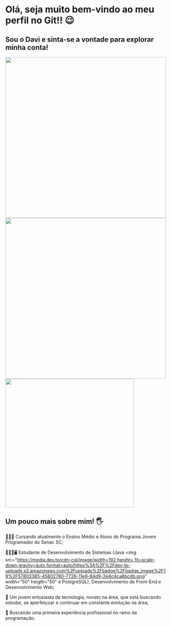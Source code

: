 # Olá, seja muito bem-vindo ao meu perfil no Git!! 😉
## Sou o Davi e sinta-se a vontade para explorar minha conta! ##
<img src="https://camo.githubusercontent.com/1e89f0a219991e3458d0806a14d1787966473550a46b26a562892c73347e1ff6/68747470733a2f2f6769746875622d726561646d652d73746174732e76657263656c2e6170702f6170693f757365726e616d653d4461766932343039267468656d653d676f7468616d2673686f775f69636f6e733d7472756526686964655f626f726465723d7472756526636f756e745f707269766174653d74727565" width="500" heigth="350" />
<img src="https://camo.githubusercontent.com/c2198dc9d9f7c2c45d98043f0b67e3752b3569eca8778fa083f561079a68d4b2/68747470733a2f2f6769746875622d726561646d652d73747265616b2d73746174732e6865726f6b756170702e636f6d2f3f757365723d4461766932343039267468656d653d676f7468616d26686964655f626f726465723d74727565" width="500" heigth="350" />
<img src="https://camo.githubusercontent.com/b87b1ea6cde7b91bc5607f33ea60d02ee438beefb8c80d9c8fc521854b021531/68747470733a2f2f6769746875622d726561646d652d73746174732e76657263656c2e6170702f6170692f746f702d6c616e67732f3f757365726e616d653d4461766932343039267468656d653d676f7468616d2673686f775f69636f6e733d7472756526686964655f626f726465723d74727565266c61796f75743d636f6d70616374" width="400" heigth="250" />

## Um pouco mais sobre mim! 🖐️
👨🏻‍🎓 Cursando atualmente o Ensino Médio e Aluno do Programa Jovem Programador do Senac SC;

👨🏻‍🎓🖥️ Estudante de Desenvolvimento de Sistemas (Java <img src="https://media.dev.to/cdn-cgi/image/width=192,height=,fit=scale-down,gravity=auto,format=auto/https%3A%2F%2Fdev-to-uploads.s3.amazonaws.com%2Fuploads%2Fbadge%2Fbadge_image%2F19%2F57803385-45802780-7726-11e9-84d9-2e4c4ca8bcdb.png" width="50" heigth="50" e PostgreSQL), Desenvolvimento de Front-End e Desenvolvimento Web;

🤖 Um jovem entusiasta da tecnologia, novato na área, que está buscando estudar, se aperfeiçoar e continuar em constante evolução na área;

💼 Buscando uma primeira experiência profissional no ramo da programação;
